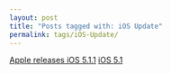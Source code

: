 ```yaml
---
layout: post
title: "Posts tagged with: iOS Update"
permalink: tags/iOS-Update/
---
```

[Apple releases iOS 5.1.1](/2012/05/apple-releases-ios-511)
[iOS 5.1](/2012/03/ios-51)
